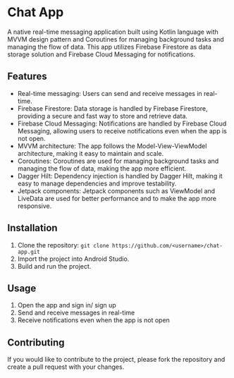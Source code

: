 # Chat App

A native real-time messaging application built using Kotlin language with MVVM design pattern and Coroutines for managing background tasks and managing the flow of data. This app utilizes Firebase Firestore as data storage solution and Firebase Cloud Messaging for notifications.



## Features
- Real-time messaging: Users can send and receive messages in real-time.
- Firebase Firestore: Data storage is handled by Firebase Firestore, providing a secure and fast way to store and retrieve data.
- Firebase Cloud Messaging: Notifications are handled by Firebase Cloud Messaging, allowing users to receive notifications even when the app is not open.
- MVVM architecture: The app follows the Model-View-ViewModel architecture, making it easy to maintain and scale.
- Coroutines: Coroutines are used for managing background tasks and managing the flow of data, making the app more efficient.
- Dagger Hilt: Dependency injection is handled by Dagger Hilt, making it easy to manage dependencies and improve testability.
- Jetpack components: Jetpack components such as ViewModel and LiveData are used for better performance and to make the app more responsive.

## Installation
1. Clone the repository: `git clone https://github.com/<username>/chat-app.git`
2. Import the project into Android Studio.
3. Build and run the project.

## Usage
1. Open the app and sign in/ sign up
2. Send and receive messages in real-time
3. Receive notifications even when the app is not open

## Contributing
If you would like to contribute to the project, please fork the repository and create a pull request with your changes.
